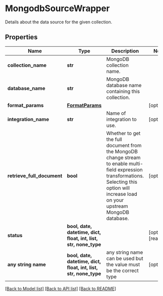 # MongodbSourceWrapper

Details about the data source for the given collection.

## Properties
Name | Type | Description | Notes
------------ | ------------- | ------------- | -------------
**collection_name** | **str** | MongoDB collection name. | 
**database_name** | **str** | MongoDB database name containing this collection. | 
**format_params** | [**FormatParams**](FormatParams.md) |  | [optional] 
**integration_name** | **str** | Name of integration to use. | [optional] 
**retrieve_full_document** | **bool** | Whether to get the full document from the MongoDB change stream to enable multi-field expression transformations. Selecting this option will increase load on your upstream MongoDB database. | [optional] 
**status** | **bool, date, datetime, dict, float, int, list, str, none_type** |  | [optional] [readonly] 
**any string name** | **bool, date, datetime, dict, float, int, list, str, none_type** | any string name can be used but the value must be the correct type | [optional]

[[Back to Model list]](../README.md#documentation-for-models) [[Back to API list]](../README.md#documentation-for-api-endpoints) [[Back to README]](../README.md)



